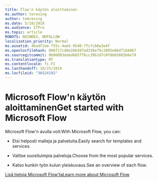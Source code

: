 ```yaml
---
title: Flow'n käytön aloittaminen
ms.author: toresing
author: tomresing
ms.date: 5/18/2018
ms.audience: ITPro
ms.topic: article
ROBOTS: NOINDEX, NOFOLLOW
localization_priority: Normal
ms.assetid: 46adf2ae-f55c-4ae5-9540-7fcfcb0a3e4f
ms.openlocfilehash: 008f17cd8e266497ad339e79c2095e06d7184d67
ms.sourcegitcommit: 0b06093dabd685f76cc39b1d7c0f8b03883b6e79
ms.translationtype: MT
ms.contentlocale: fi-FI
ms.lasthandoff: 10/25/2019
ms.locfileid: "36524192"
---
```

# <a name="get-started-with-microsoft-flow"></a><span data-ttu-id="c55ec-102">Microsoft Flow'n käytön aloittaminen</span><span class="sxs-lookup"><span data-stu-id="c55ec-102">Get started with Microsoft Flow</span></span>

<span data-ttu-id="c55ec-103">Microsoft Flow'n avulla voit:</span><span class="sxs-lookup"><span data-stu-id="c55ec-103">With Microsoft Flow, you can:</span></span>
  
- <span data-ttu-id="c55ec-104">Etsi helposti malleja ja palveluita.</span><span class="sxs-lookup"><span data-stu-id="c55ec-104">Easily search for templates and services.</span></span>
    
- <span data-ttu-id="c55ec-105">Valitse suosituimpia palveluja.</span><span class="sxs-lookup"><span data-stu-id="c55ec-105">Choose from the most popular services.</span></span>
    
- <span data-ttu-id="c55ec-106">Katso kunkin työn kulun yleiskuvaus.</span><span class="sxs-lookup"><span data-stu-id="c55ec-106">See an overview of each flow.</span></span>
    
[<span data-ttu-id="c55ec-107">Lisä tietoja Microsoft Flow'ta</span><span class="sxs-lookup"><span data-stu-id="c55ec-107">Learn more about Microsoft Flow</span></span>](https://go.microsoft.com/fwlink/?linkid=874446)
  

